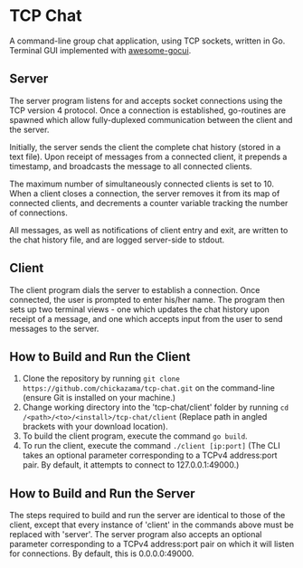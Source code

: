 # TCP Chat

A command-line group chat application, using TCP sockets, written in Go. Terminal GUI implemented with
[awesome-gocui](https://github.com/awesome-gocui/gocui).

## Server

The server program listens for and accepts socket connections using the TCP version 4 protocol. Once a connection
is established, go-routines are spawned which allow fully-duplexed communication between the client and the server.

Initially, the server sends the client the complete chat history (stored in a text file). Upon receipt of messages from
a connected client, it prepends a timestamp, and broadcasts the message to all connected clients.

The maximum number of simultaneously connected clients is set to 10. When a client closes a connection, the server removes
it from its map of connected clients, and decrements a counter variable tracking the number of connections.

All messages, as well as notifications of client entry and exit, are written to the chat history file, and are logged
server-side to stdout.

## Client

The client program dials the server to establish a connection. Once connected, the user is prompted to enter his/her name.
The program then sets up two terminal views - one which updates the chat history upon receipt of a message, and one which
accepts input from the user to send messages to the server.

## How to Build and Run the Client

1. Clone the repository by running ```git clone https://github.com/chickazama/tcp-chat.git``` on the command-line (ensure Git is installed on your machine.)
2. Change working directory into the 'tcp-chat/client' folder by running ```cd /<path>/<to>/<install>/tcp-chat/client``` (Replace path in angled brackets with your download location).
3. To build the client program, execute the command ```go build```.
4. To run the client, execute the command ```./client [ip:port]``` (The CLI takes an optional parameter corresponding to a TCPv4 address:port pair. By default, it attempts to connect to 127.0.0.1:49000.)

## How to Build and Run the Server

The steps required to build and run the server are identical to those of the client, except that every instance of 'client' in the commands above must be replaced with 'server'. The server program also accepts an optional parameter corresponding to a TCPv4 address:port pair on which it will listen for connections. By default, this is 0.0.0.0:49000.
